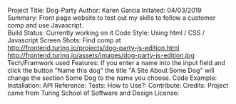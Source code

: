Project Title: 
    Dog-Party
Author: 
    Karen Garcia
Initated: 
    04/03/2019
Summary: 
    Front page website to test out my skills to follow a customer comp and use Javascript.  
Build Status:
    Currently working on it
Code Style: 
    Using html / CSS / Javascript
Screen Shots:
    Find comp at http://frontend.turing.io/projects/dog-party-js-edition.html 
    http://frontend.turing.io/assets/images/dog-party-js-edition.jpg 
Tech/Framwork used
Features:
    If you enter a name into the input field and click the button "Name this dog" the title "A Site About Some Dog" will change the section Some Dog to the name you choose.
Code Example:
Installation:
API Reference: 
Tests:
How to Use?: 
Contribute: 
Credits:
    Project came from Turing School of Software and Design 
License:
